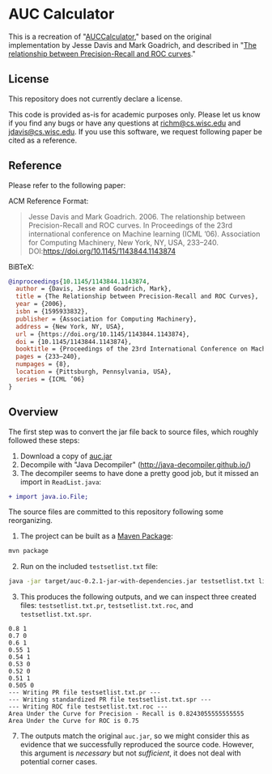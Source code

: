 # AUC Calculator

This is a recreation of "[AUCCalculator](http://mark.goadrich.com/programs/AUC/),"
based on the original implementation by Jesse Davis and Mark Goadrich, and described in
"[The relationship between Precision-Recall and ROC curves](https://dl.acm.org/doi/abs/10.1145/1143844.1143874)."

## License

This repository does not currently declare a license.

This code is provided as-is for academic purposes only. Please let us know if you find any bugs or have any questions at richm@cs.wisc.edu and jdavis@cs.wisc.edu. If you use this software, we request following paper be cited as a reference.

## Reference

Please refer to the following paper:

ACM Reference Format:

> Jesse Davis and Mark Goadrich. 2006. The relationship between Precision-Recall and ROC curves. In Proceedings of the 23rd international conference on Machine learning (ICML ’06). Association for Computing Machinery, New York, NY, USA, 233–240. DOI:https://doi.org/10.1145/1143844.1143874

BiBTeX:

```bibtex
@inproceedings{10.1145/1143844.1143874,
  author = {Davis, Jesse and Goadrich, Mark},
  title = {The Relationship between Precision-Recall and ROC Curves},
  year = {2006},
  isbn = {1595933832},
  publisher = {Association for Computing Machinery},
  address = {New York, NY, USA},
  url = {https://doi.org/10.1145/1143844.1143874},
  doi = {10.1145/1143844.1143874},
  booktitle = {Proceedings of the 23rd International Conference on Machine Learning},
  pages = {233–240},
  numpages = {8},
  location = {Pittsburgh, Pennsylvania, USA},
  series = {ICML ’06}
}
```

## Overview

The first step was to convert the jar file back to source files, which roughly
followed these steps:

1. Download a copy of [auc.jar](http://mark.goadrich.com/programs/AUC/)
2. Decompile with "Java Decompiler" (http://java-decompiler.github.io/)
3. The decompiler seems to have done a pretty good job,
  but it missed an import in `ReadList.java`:

  ```diff
  + import java.io.File;
  ```

The source files are committed to this repository following some reorganizing.

1. The project can be built as a [Maven Package](https://maven.apache.org/):

  ```bash
  mvn package
  ```

2. Run on the included `testsetlist.txt` file:

  ```bash
  java -jar target/auc-0.2.1-jar-with-dependencies.jar testsetlist.txt list
  ```

3. This produces the following outputs, and we can inspect three created files:
  `testsetlist.txt.pr`, `testsetlist.txt.roc`, and `testsetlist.txt.spr`.

  ```console
  0.8 1
  0.7 0
  0.6 1
  0.55 1
  0.54 1
  0.53 0
  0.52 0
  0.51 1
  0.505 0
  --- Writing PR file testsetlist.txt.pr ---
  --- Writing standardized PR file testsetlist.txt.spr ---
  --- Writing ROC file testsetlist.txt.roc ---
  Area Under the Curve for Precision - Recall is 0.8243055555555555
  Area Under the Curve for ROC is 0.75
  ```

7. The outputs match the original `auc.jar`, so we might consider this as
  evidence that we successfully reproduced the source code. However, this
  argument is *necessary* but not *sufficient*, it does not deal with potential
  corner cases.

